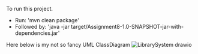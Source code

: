 To run this project.
- Run: 'mvn clean package'
- Followed by: 'java -jar target/Assignment8-1.0-SNAPSHOT-jar-with-dependencies.jar'

Here below is my not so fancy UML ClassDiagram
![LibrarySystem drawio](https://github.com/hakoningir/LibrarySystem/assets/92111376/9266a03a-e9cf-4efb-8377-4006234413ba)
